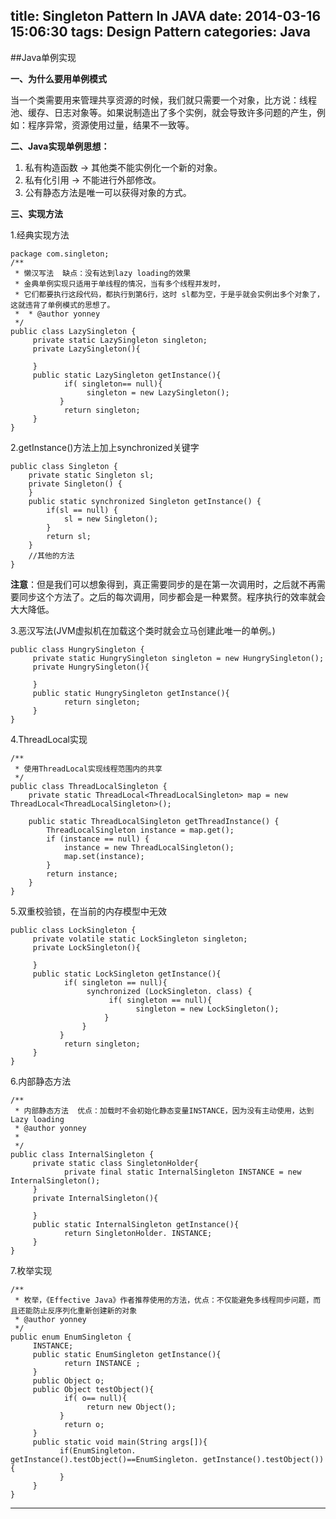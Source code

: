 title: Singleton Pattern In JAVA
date: 2014-03-16 15:06:30
tags: Design Pattern
categories: Java
---

##Java单例实现

**一、为什么要用单例模式**

当一个类需要用来管理共享资源的时候，我们就只需要一个对象，比方说：线程池、缓存、日志对象等。如果说制造出了多个实例，就会导致许多问题的产生，例如：程序异常，资源使用过量，结果不一致等。

**二、Java实现单例思想：**

1. 私有构造函数 → 其他类不能实例化一个新的对象。
2. 私有化引用 → 不能进行外部修改。
3. 公有静态方法是唯一可以获得对象的方式。
<!-- more -->

**三、实现方法**

1.经典实现方法

	package com.singleton;
	/**
	 * 懒汉写法  缺点：没有达到lazy loading的效果
	 * 金典单例实现只适用于单线程的情况，当有多个线程并发时，
	 * 它们都要执行这段代码，都执行到第6行，这时 sl都为空，于是乎就会实例出多个对象了，这就违背了单例模式的思想了。
	 *  * @author yonney
	 */
	public class LazySingleton {
	     private static LazySingleton singleton;
	     private LazySingleton(){
	           
	     }
	     public static LazySingleton getInstance(){
	            if( singleton== null){
	                 singleton = new LazySingleton();
	           }
	            return singleton;
	     }
	}


2.getInstance()方法上加上synchronized关键字


	public class Singleton {
	    private static Singleton sl;
	    private Singleton() {
	    }
	    public static synchronized Singleton getInstance() {
	        if(sl == null) {
	            sl = new Singleton();
	        }
	        return sl;
	    }
	    //其他的方法
	}


**注意**：但是我们可以想象得到，真正需要同步的是在第一次调用时，之后就不再需要同步这个方法了。之后的每次调用，同步都会是一种累赘。程序执行的效率就会大大降低。

3.恶汉写法(JVM虚拟机在加载这个类时就会立马创建此唯一的单例。)


	public class HungrySingleton {
	     private static HungrySingleton singleton = new HungrySingleton();
	     private HungrySingleton(){
	           
	     }
	     public static HungrySingleton getInstance(){
	            return singleton;
	     }
	}

4.ThreadLocal实现

	/**
	 * 使用ThreadLocal实现线程范围内的共享
	 */
	public class ThreadLocalSingleton {
	    private static ThreadLocal<ThreadLocalSingleton> map = new ThreadLocal<ThreadLocalSingleton>();

	    public static ThreadLocalSingleton getThreadInstance() {
	        ThreadLocalSingleton instance = map.get();
	        if (instance == null) {
	            instance = new ThreadLocalSingleton();
	            map.set(instance);
	        }
	        return instance;
	    }
	}


5.双重校验锁，在当前的内存模型中无效


	public class LockSingleton {
	     private volatile static LockSingleton singleton;
	     private LockSingleton(){
	           
	     }
	     public static LockSingleton getInstance(){
	            if( singleton == null){
	                 synchronized (LockSingleton. class) {
	                      if( singleton == null){
	                            singleton = new LockSingleton();
	                     }
	                }
	           }
	            return singleton;
	     }
	}


6.内部静态方法


	/**
	 * 内部静态方法  优点：加载时不会初始化静态变量INSTANCE，因为没有主动使用，达到Lazy loading
	 * @author yonney
	 *
	 */
	public class InternalSingleton {
	     private static class SingletonHolder{
	            private final static InternalSingleton INSTANCE = new InternalSingleton();
	     }
	     private InternalSingleton(){
	           
	     }
	     public static InternalSingleton getInstance(){
	            return SingletonHolder. INSTANCE;
	     }
	}

    
7.枚举实现


	/**
	 * 枚举，《Effective Java》作者推荐使用的方法，优点：不仅能避免多线程同步问题，而且还能防止反序列化重新创建新的对象
	 * @author yonney
	 */
	public enum EnumSingleton {
	     INSTANCE;
	     public static EnumSingleton getInstance(){
	            return INSTANCE ;
	     }
	     public Object o;
	     public Object testObject(){
	            if( o== null){
	                 return new Object();
	           }
	            return o;
	     }
	     public static void main(String args[]){
	           if(EnumSingleton. getInstance().testObject()==EnumSingleton. getInstance().testObject()){
	           }
	     }
	}


---
